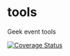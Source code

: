 # tools
Geek event tools

[![Coverage Status](https://coveralls.io/repos/github/geekevent/tools/badge.svg?branch=main)](https://coveralls.io/github/geekevent/tools?branch=main)